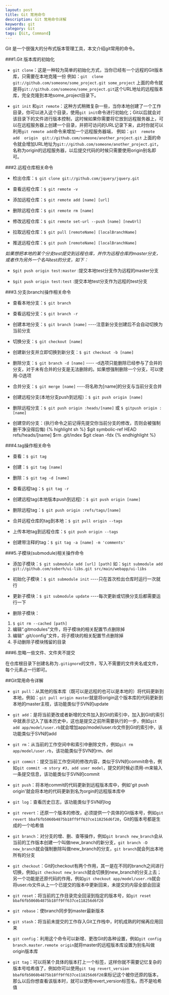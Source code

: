```yaml
---
layout: post
title: Git 常用命令
description: Git 常用命令详解
keywords: git
category: Git
tags: [Git, Command]
---
```


Git 是一个很强大的分布式版本管理工具，本文介绍git常用的命令。

###1.Git 版本库的初始化

* `git clone`：这是一种较为简单的初始化方式，当你已经有一个远程的Git版本库，只需要在本地克隆一份
例如：`git  clone  git://github.com/someone/some_project.git some_project` 
上面的命令就是将`git://github.com/someone/some_project.git`这个URL地址的远程版本库，完全克隆到本地some_project目录下。

* `git init` 和`git remote`：这种方式稍微复杂一些，当你本地创建了一个工作目录，你可以进入这个目录，使用`git init`命令进行初始化；Git以后就会对该目录下的文件进行版本控制，这时候如果你需要将它放到远程服务器上，可以在远程服务器上创建一个目录，并把可访问的URL记录下来，此时你就可以利用`git remote add`命令来增加一个远程服务器端，
例如：`git  remote  add  origin  git://github.com/someone/another_project.git`
上面的命令就会增加URL地址为`git://github.com/someone/another_project.git`，名称为origin的远程服务器，以后提交代码的时候只需要使用origin别名即可。

<!-- more -->

###2.远程仓库相关命令

* 检出仓库：`$ git clone git://github.com/jquery/jquery.git`

* 查看远程仓库：`$ git remote -v`

* 添加远程仓库：`$ git remote add [name] [url]`

* 删除远程仓库：`$ git remote rm [name]`

* 修改远程仓库：`$ git remote set-url --push [name] [newUrl]`

* 拉取远程仓库：`$ git pull [remoteName] [localBranchName]`

* 推送远程仓库：`$ git push [remoteName] [localBranchName]`

*如果想把本地的某个分支test提交到远程仓库，并作为远程仓库的master分支，或者作为另外一个名叫test的分支，如下：*

* `$git push origin test:master` :提交本地test分支作为远程的master分支

* `$git push origin test:test` :提交本地test分支作为远程的test分支

###3.分支(branch)操作相关命令

* 查看本地分支：`$ git branch`

* 查看远程分支：`$ git branch -r`

* 创建本地分支：`$ git branch [name]` ----注意新分支创建后不会自动切换为当前分支

* 切换分支：`$ git checkout [name]`

* 创建新分支并立即切换到新分支：`$ git checkout -b [name]`

* 删除分支：`$ git branch -d [name]` ---- -d选项只能删除已经参与了合并的分支，对于未有合并的分支是无法删除的。如果想强制删除一个分支，可以使用-D选项

* 合并分支：`$ git merge [name]` ----将名称为[name]的分支与当前分支合并

* 创建远程分支(本地分支push到远程)：`$ git push origin [name]`

* 删除远程分支：`$ git push origin :heads/[name]` 或 `$ gitpush origin :[name]` 

* 创建空的分支：(执行命令之前记得先提交你当前分支的修改，否则会被强制删干净没得后悔)
{% highlight sh %}
$git symbolic-ref HEAD refs/heads/[name]
$rm .git/index
$git clean -fdx
{% endhighlight %}

###4.tag操作相关命令

* 查看：`$ git tag`

* 创建：`$ git tag [name]`

* 删除：`$ git tag -d [name]`

* 查看远程tag：`$ git tag -r`

* 创建远程tag(本地版本push到远程)：`$ git push origin [name]`

* 删除远程tag：`$ git push origin :refs/tags/[name]`

* 合并远程仓库的tag到本地：`$ git pull origin --tags`

* 上传本地tag到远程仓库：`$ git push origin --tags`

* 创建带注释的tag：`$ git tag -a [name] -m 'comments'`

###5.子模块(submodule)相关操作命令

* 添加子模块：`$ git submodule add [url] [path]`
如：`$git submodule add git://github.com/soberh/ui-libs.git src/main/webapp/ui-libs`

* 初始化子模块：`$ git submodule init`  ----只在首次检出仓库时运行一次就行

* 更新子模块：`$ git submodule update` ----每次更新或切换分支后都需要运行一下

* 删除子模块：
1) `$ git rm --cached [path]`
2) 编辑“.gitmodules”文件，将子模块的相关配置节点删除掉
3) 编辑“ .git/config”文件，将子模块的相关配置节点删除掉
4) 手动删除子模块残留的目录


###6.忽略一些文件、文件夹不提交

在仓库根目录下创建名称为`.gitignore`的文件，写入不需要的文件夹名或文件，每个元素占一行即可。


##Git常用命令详解

* `git pull`：从其他的版本库（既可以是远程的也可以是本地的）将代码更新到本地，例如：`git pull origin master`就是将origin这个版本库的代码更新到本地的master主枝，该功能类似于SVN的update

* `git add`：是将当前更改或者新增的文件加入到Git的索引中，加入到Git的索引中就表示记入了版本历史中，这也是提交之前所需要执行的一步，例如`git add app/model/user.rb`就会增加app/model/user.rb文件到Git的索引中，该功能类似于SVN的add

* `git rm`：从当前的工作空间中和索引中删除文件，例如`git rm app/model/user.rb`，该功能类似于SVN的rm、del

* `git commit`：提交当前工作空间的修改内容，类似于SVN的commit命令，例如`git commit -m story #3, add user model`，提交的时候必须用-m来输入一条提交信息，该功能类似于SVN的commit

* `git push`：将本地commit的代码更新到远程版本库中，例如'git push origin'就会将本地的代码更新到名为orgin的远程版本库中

* `git log`：查看历史日志，该功能类似于SVN的log

* `git revert`：还原一个版本的修改，必须提供一个具体的Git版本号，例如`git revert bbaf6fb5060b4875b18ff9ff637ce118256d6f20`，Git的版本号都是生成的一个哈希值

* `git branch`：对分支的增、删、查等操作，例如`git branch new_branch`会从当前的工作版本创建一个叫做new_branch的新分支，`git branch -D new_branch`就会强制删除叫做new_branch的分支，`git branch`就会列出本地所有的分支

* `git checkout`：Git的checkout有两个作用，其一是在不同的branch之间进行切换，例如`git checkout new_branch`就会切换到new_branch的分支上去；另一个功能是还原代码的作用，例如`git checkout app/model/user.rb`就会将user.rb文件从上一个已提交的版本中更新回来，未提交的内容全部会回滚

* `git reset`：将当前的工作目录完全回滚到指定的版本号，如`git reset bbaf6fb5060b4875b18ff9ff637ce118256d6f20`

* `git rebase`：使branch同步到master最新版本

* `git stash`：将当前未提交的工作存入Git工作栈中，时机成熟的时候再应用回来

* `git config`：利用这个命令可以新增、更改Git的各种设置，例如`git config branch.master.remote origin`就将master的远程版本库设置为别名叫做origin版本库

* `git tag`：可以将某个具体的版本打上一个标签，这样你就不需要记忆复杂的版本号哈希值了，例如你可以使用`git tag revert_version bbaf6fb5060b4875b18ff9ff637ce118256d6f20`来标记这个被你还原的版本，那么以后你想查看该版本时，就可以使用revert_version标签名，而不是哈希值
